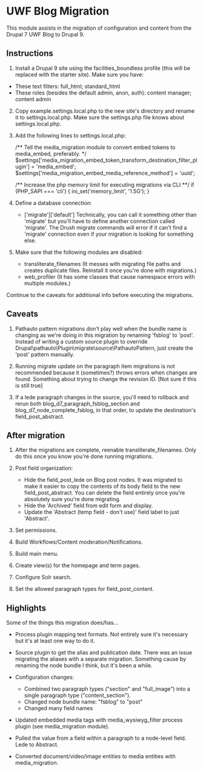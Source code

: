 UWF Blog Migration
==================

This module assists in the migration of configuration and content from the
Drupal 7 UWF Blog to Drupal 9.

Instructions
------------

1) Install a Drupal 9 site using the facilities_boundless profile (this will be
   replaced with the starter site). Make sure you have:
  - These text filters: full_html; standard_html
  - These roles (besides the default admin, anon, auth): content manager;
    content admin

2) Copy example.settings.local.php to the new site's directory and rename it to
   settings.local.php. Make sure the settings.php file knows about
   settings.local.php.

3) Add the following lines to settings.local.php:

    /** Tell the media_migration module to convert embed tokens to media_embed,
   preferably. */
    $settings['media_migration_embed_token_transform_destination_filter_plugin'] =
    'media_embed';
    $settings['media_migration_embed_media_reference_method'] = 'uuid';

    /** Increase the php memory limit for executing migrations via CLI **/
    if (PHP_SAPI === 'cli') {
      ini_set('memory_limit', '1.5G');
    }

4) Define a database connection:
   - ['migrate']['default']
  Technically, you can call it something other than 'migrate' but you'll have to
     define another connection called 'migrate'. The Drush migrate commands will
     error if it can't find a 'migrate' connection even if your migration is
     looking for something else.

5) Make sure that the following modules are disabled:
   - transliterate_filenames (It messes with migrating file paths and creates
     duplicate files. Reinstall it once you're done with migrations.)
   - web_profiler (It has some classes that cause namespace errors with multiple
     modules.)

Continue to the caveats for additional info before executing the migrations.


Caveats
-------

1) Pathauto pattern migrations don't play well when the bundle name is changing
   as we're doing in this migration by renaming 'fsblog' to 'post'. Instead of
   writing a custom source plugin to override
   Drupal\pathauto\Plugin\migrate\source\PathautoPattern, just create the 'post'
   pattern manually.

2) Running migrate update on the paragraph item migrations is not recommended
   because it (sometimes?) throws errors when changes are found. Something
   about trying to change the revision ID. [Not sure if this is still true]

3) If a lede paragraph changes in the source, you'll need to rollback and rerun
   both blog_d7_paragraph_fsblog_section and blog_d7_node_complete_fsblog, in
   that order, to update the destination's field_post_abstract.


After migration
---------------

1) After the migrations are complete, reenable transliterate_filenames. Only do
   this once you know you're done running migrations.

2) Post field organization:
   - Hide the field_post_lede on Blog post nodes. It was migrated to make it
     easier to copy the contents of its body field to the new
     field_post_abstract. You can delete the field entirely once you're
     absolutely sure you're done migrating.
   - Hide the 'Archived' field from edit form and display.
   - Update the 'Abstract (temp field - don't use)' field label to just
     'Abstract'.

3) Set permissions.

4) Build Workflows/Content moderation/Notifications.

5) Build main menu.

6) Create view(s) for the homepage and term pages.

7) Configure Solr search.

8) Set the allowed paragraph types for field_post_content.


Highlights
----------

Some of the things this migration does/has...

* Process plugin mapping text formats. Not entirely sure it's necessary but it's
  at least one way to do it.

* Source plugin to get the alias and publication date. There was an issue
  migrating the aliases with a separate migration. Something cause by renaming
  the node bundle I think, but it's been a while.

* Configuration changes:
  - Combined two paragraph types ("section" and "full_image") into a single
    paragraph type ("content_section").
  - Changed node bundle name: "fsblog" to "post"
  - Changed many field names

* Updated embedded media tags with media_wysiwyg_filter process plugin (see
  media_migration module).

* Pulled the value from a field within a paragraph to a node-level field. Lede
  to Abstract.

* Converted document/video/image entities to media entities with
  media_migration.
